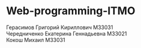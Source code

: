 # Web-programming-ITMO
Герасимов Григорий Кириллович М33031  
Чередниченко Екатерина Геннадьевна М33021  
Кокош Михаил М33031
